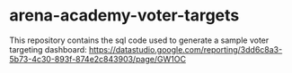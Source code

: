 # arena-academy-voter-targets

This repository contains the sql code used to generate a sample voter targeting dashboard: https://datastudio.google.com/reporting/3dd6c8a3-5b73-4c30-893f-874e2c843903/page/GW1OC
